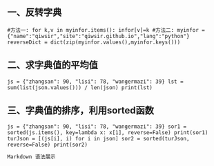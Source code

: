 ## 一、反转字典
`
#方法一:
for k,v in myinfor.items():
     infor[v]=k
#方法二:
myinfor =  {"name":"qiwsir","site":"qiwsir.github.io","lang":"python"}
reverseDict = dict(zip(myinfor.values(),myinfor.keys()))
`

## 二、求字典值的平均值
`
js = {"zhangsan": 90, "lisi": 78, "wangermazi": 39}
lst = sum(list(json.values())) / len(json)
print(lst)
`

## 三、字典值的排序，利用sorted函数
`
js = {"zhangsan": 90, "lisi": 78, "wangermazi": 39}
sor1 = sorted(js.items(), key=lambda x: x[1], reverse=False)
print(sor1)
turJson = [(js[i], i) for i in json]
sor2 = sorted(turJson, reverse=False)
print(sor2)
`

```markdown
Markdown 语法展示
```